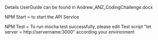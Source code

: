 Details UserGuide can be found in Andrew_ANZ_CodingChallenge.docx

NPM Start  = to start the API Service

NPM Test = To run mocha test successfully, please edit Test script "let server = http://servername:3000" according your environment
